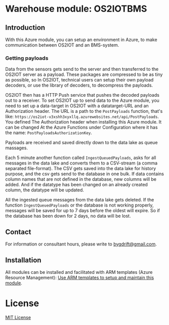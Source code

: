# Warehouse module: OS2IOTBMS

## Introduction

With this Azure module, you can setup an environment in Azure, to make communication between OS2IOT and an BMS-system.
 
### Getting payloads

Data from the sensors gets send to the server and then transferred to the OS2IOT server as a payload. These packages are compressed to be as tiny as possible, so In OS2IOT, technical users can setup their own payload decoders, or use the library of decoders, to decompress the payloads.

OS2IOT then has a HTTP Push service that pushes the decoded payloads out to a receiver. To set OS2IOT up to send data to the Azure module, you need to set up a data-target in OS2IOT with a datatarget-URL and an Authorization header.
The URL is a path to the `PostPayloads` function, that's like: `https://os2iot-v3xshh3xyxllq.azurewebsites.net/api/PostPayloads`.
You defined The Authorization header when installing this Azure module. It can be changed At the Azure Functions under Configuration where it has the name: `PostPayloadsAuthorizationKey`.

Payloads are received and saved directly down to the data lake as queue massages.

Each 5 minute another function called `IngestQueuedPayloads`, asks for all messages in the data lake and converts them to a CSV-stream (a comma separated file-format). The CSV gets saved into the data lake for history purpose, and the csv gets send to the database in one bulk.
If data contains column names that are not defined in the database, new columns will be added. And if the datatype has been changed on an already created column, the datatype will be updated.

All the ingested queue messages from the data lake gets deleted.
If the function `IngestQueuedPayloads` or the database is not working properly, messages will be saved for up to 7 days before the oldest will expire. So if the database has been down for 2 days, no data will be lost.

## Contact

For information or consultant hours, please write to bygdrift@gmail.com.

## Installation

All modules can be installed and facilitated with ARM templates (Azure Resource Management): [Use ARM templates to setup and maintain this module](https://github.com/hillerod/Warehouse.Modules.OS2IOTBMS/tree/master/Deploy).

# License

[MIT License](https://github.com/hillerod/Warehouse.Modules.OS2IOTBMS/blob/master/License.md)
